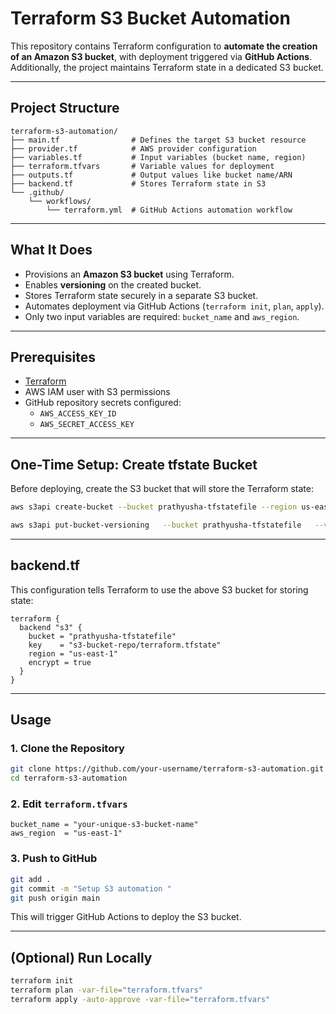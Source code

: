 #  Terraform S3 Bucket Automation

This repository contains Terraform configuration to **automate the creation of an Amazon S3 bucket**, with deployment triggered via **GitHub Actions**. Additionally, the project maintains Terraform state in a dedicated S3 bucket.

---

##  Project Structure

```
terraform-s3-automation/
├── main.tf                # Defines the target S3 bucket resource
├── provider.tf            # AWS provider configuration
├── variables.tf           # Input variables (bucket name, region)
├── terraform.tfvars       # Variable values for deployment
├── outputs.tf             # Output values like bucket name/ARN
├── backend.tf             # Stores Terraform state in S3
└── .github/
    └── workflows/
        └── terraform.yml  # GitHub Actions automation workflow
```

---

## What It Does

- Provisions an **Amazon S3 bucket** using Terraform.
- Enables **versioning** on the created bucket.
- Stores Terraform state securely in a separate S3 bucket.
- Automates deployment via GitHub Actions (`terraform init`, `plan`, `apply`).
- Only two input variables are required: `bucket_name` and `aws_region`.

---

##  Prerequisites

- [Terraform](https://www.terraform.io/downloads.html)
- AWS IAM user with S3 permissions
- GitHub repository secrets configured:
  - `AWS_ACCESS_KEY_ID`
  - `AWS_SECRET_ACCESS_KEY`

---

##  One-Time Setup: Create tfstate Bucket

Before deploying, create the S3 bucket that will store the Terraform state:

```bash
aws s3api create-bucket --bucket prathyusha-tfstatefile --region us-east-1

aws s3api put-bucket-versioning   --bucket prathyusha-tfstatefile   --versioning-configuration Status=Enabled
```

---

##  backend.tf

This configuration tells Terraform to use the above S3 bucket for storing state:

```hcl
terraform {
  backend "s3" {
    bucket = "prathyusha-tfstatefile"
    key    = "s3-bucket-repo/terraform.tfstate"
    region = "us-east-1"
    encrypt = true
  }
}
```

---

##  Usage

### 1. Clone the Repository

```bash
git clone https://github.com/your-username/terraform-s3-automation.git
cd terraform-s3-automation
```

### 2. Edit `terraform.tfvars`

```hcl
bucket_name = "your-unique-s3-bucket-name"
aws_region  = "us-east-1"
```

### 3. Push to GitHub

```bash
git add .
git commit -m "Setup S3 automation "
git push origin main
```

This will trigger GitHub Actions to deploy the S3 bucket.

---

##  (Optional) Run Locally

```bash
terraform init
terraform plan -var-file="terraform.tfvars"
terraform apply -auto-approve -var-file="terraform.tfvars"
```
